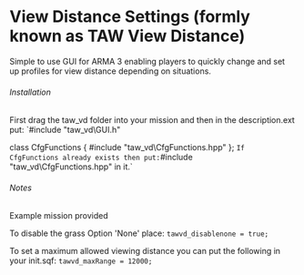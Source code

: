 # View Distance Settings (formly known as TAW View Distance)
Simple to use GUI for ARMA 3 enabling players to quickly change and set up profiles for view distance depending on situations.


###### Installation
First drag the taw_vd folder into your mission and then in the description.ext put:
`#include "taw_vd\GUI.h"﻿

class CfgFunctions
{
    #include "taw_vd\CfgFunctions.hpp"
};
`
If CfgFunctions already exists then put:
`#include "taw_vd\CfgFunctions.hpp" in it.`

###### Notes
Example mission provided

To disable the grass Option 'None' place:
`tawvd_disablenone = true;`

To set a maximum allowed viewing distance you can put the following in your init.sqf:
`tawvd_maxRange = 12000;`

